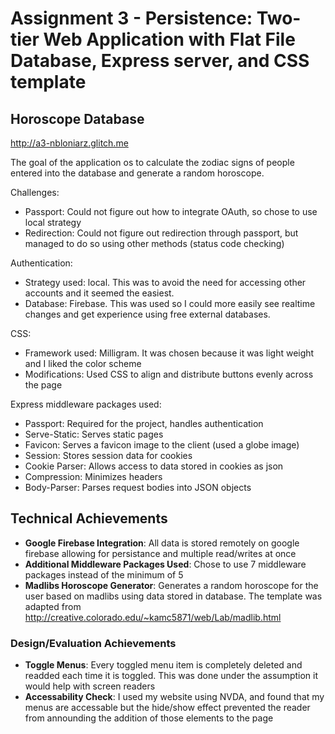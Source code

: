 Assignment 3 - Persistence: Two-tier Web Application with Flat File Database, Express server, and CSS template
===
## Horoscope Database

http://a3-nbloniarz.glitch.me

The goal of the application os to calculate the zodiac signs of people entered into the database and generate a random horoscope.

Challenges:
 - Passport: Could not figure out how to integrate OAuth, so chose to use local strategy
 - Redirection: Could not figure out redirection through passport, but managed to do so using other methods (status code checking)

Authentication:
 - Strategy used: local. This was to avoid the need for accessing other accounts and it seemed the easiest.
 - Database: Firebase. This was used so I could more easily see realtime changes and get experience using free external databases.
 
CSS:
 - Framework used: Milligram. It was chosen because it was light weight and I liked the color scheme
 - Modifications: Used CSS to align and distribute buttons evenly across the page
 
Express middleware packages used:
 - Passport: Required for the project, handles authentication
 - Serve-Static: Serves static pages
 - Favicon: Serves a favicon image to the client (used a globe image)
 - Session: Stores session data for cookies
 - Cookie Parser: Allows access to data stored in cookies as json
 - Compression: Minimizes headers
 - Body-Parser: Parses request bodies into JSON objects

## Technical Achievements
- **Google Firebase Integration**: All data is stored remotely on google firebase allowing for persistance and multiple read/writes at once
- **Additional Middleware Packages Used**: Chose to use 7 middleware packages instead of the minimum of 5
- **Madlibs Horoscope Generator**: Generates a random horoscope for the user based on madlibs using data stored in database. The template was adapted from http://creative.colorado.edu/~kamc5871/web/Lab/madlib.html

### Design/Evaluation Achievements
- **Toggle Menus**: Every toggled menu item is completely deleted and readded each time it is toggled. This was done under the assumption it would help with screen readers
- **Accessability Check**: I used my website using NVDA, and found that my menus are accessable but the hide/show effect prevented the reader from announding the addition of those elements to the page
